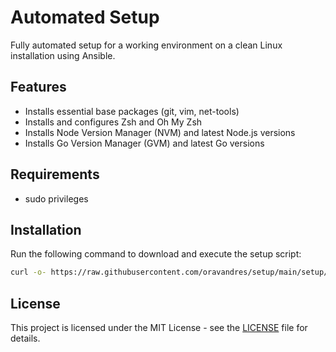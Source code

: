# Automated Setup

Fully automated setup for a working environment on a clean Linux installation using Ansible.

## Features

- Installs essential base packages (git, vim, net-tools)
- Installs and configures Zsh and Oh My Zsh
- Installs Node Version Manager (NVM) and latest Node.js versions
- Installs Go Version Manager (GVM) and latest Go versions

## Requirements

- sudo privileges

## Installation

Run the following command to download and execute the setup script:

```bash
curl -o- https://raw.githubusercontent.com/oravandres/setup/main/setup/setup.sh | bash
```

## License

This project is licensed under the MIT License - see the [LICENSE](LICENSE) file for details.
